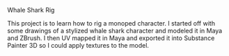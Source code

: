 Whale Shark Rig

This project is to learn how to rig a monoped character. I started off with some drawings of a stylized whale shark character and modeled it in Maya and ZBrush. I then UV mapped it in Maya and exported it into Substance Painter 3D so I could apply textures to the model.
